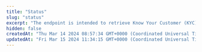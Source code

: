 ```yaml
---
title: "Status"
slug: "status"
excerpt: "The endpoint is intended to retrieve Know Your Customer (KYC) data for a customer. KYC is the process of verifying a customer's identity in accordance with established standards and regulations."
hidden: false
createdAt: "Thu Mar 14 2024 08:57:34 GMT+0000 (Coordinated Universal Time)"
updatedAt: "Fri Mar 15 2024 11:34:15 GMT+0000 (Coordinated Universal Time)"
---
```

